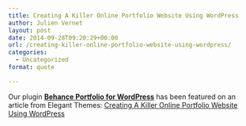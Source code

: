 ```yaml
---
title: Creating A Killer Online Portfolio Website Using WordPress
author: Julien Vernet
layout: post
date: 2014-09-28T09:20:29+00:00
url: /creating-killer-online-portfolio-website-using-wordpress/
categories:
  - Uncategorized
format: quote

---
```

Our plugin **[Behance Portfolio for WordPress][1]** has been featured on an article from Elegant Themes: [Creating A Killer Online Portfolio Website Using WordPress][2]

 [1]: http://codecanyon.net/item/behance-portfolio-for-wordpress/7123148
 [2]: http://www.elegantthemes.com/blog/tips-tricks/creating-a-killer-online-portfolio-website-using-wordpress